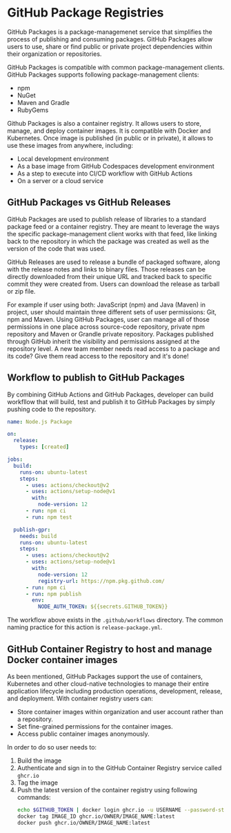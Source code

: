 # GitHub Package Registries


GitHub Packages is a package-managemenet service that simplifies the process of publishing and consuming packages. GitHub Packages allow users to use, share or find public or private project dependencies within their organization or repositories.

GitHub Packages is compatible with common package-management clients. GitHub Packages supports following package-management clients:

-   npm
-   NuGet
-   Maven and Gradle
-   RubyGems

Github Packages is also a container registry. It allows users to store, manage, and deploy container images. It is compatible with Docker and Kubernetes. Once image is published (in public or in private), it allows to use these images from anywhere, including:

- Local development environment
- As a base image from GitHub Codespaces development environment
- As a step to execute into CI/CD workflow with GitHub Actions
- On a server or a cloud service

## GitHub Packages vs GitHub Releases
GitHub Packages are used to publish release of libraries to a standard package feed or a container registry. They are meant to leverage the ways the specific package-management client works with that feed, like linking back to the repository in which the package was created as well as the version of the code that was used.

GitHub Releases are used to release a bundle of packaged software, along with the release notes and links to binary files. Those releases can be directly downloaded from their unique URL and tracked back to specific commit they were created from. Users can download the release as tarball or zip file.

For example if user using both: JavaScript (npm) and Java (Maven) in project, user should maintain three different sets of user permissions: Git, npm and Maven. Using GitHub Packages, user can manage all of those permissions in one place across source-code repository, private npm repository and Maven or Grandle private repository. Packages published through GitHub inherit the visibility and permissions assigned at the repository level. A new team member needs read access to a package and its code? Give them read access to the repository and it's done!


## Workflow to publish to GitHub Packages
By combining GitHub Actions and GitHub Packages, developer can build workfllow that will build, test and publish it to GitHub Packages by simply pushing code to the repository.

```yml
name: Node.js Package

on:
  release:
    types: [created]

jobs:
  build:
    runs-on: ubuntu-latest
    steps:
      - uses: actions/checkout@v2
      - uses: actions/setup-node@v1
        with:
          node-version: 12
      - run: npm ci
      - run: npm test

  publish-gpr:
    needs: build
    runs-on: ubuntu-latest
    steps:
      - uses: actions/checkout@v2
      - uses: actions/setup-node@v1
        with:
          node-version: 12
          registry-url: https://npm.pkg.github.com/
      - run: npm ci
      - run: npm publish
        env:
          NODE_AUTH_TOKEN: ${{secrets.GITHUB_TOKEN}}
```

The workflow above exists in the `.github/workflows` directory. The common naming practice for this action is `release-package.yml`.

## GitHub Container Registry to host and manage Docker container images
As been mentioned, GitHub Packages support the use of containers, Kubernetes and other cloud-native technologies to manage their entire application lifecycle including production operations, development, release, and deployment.
With container registry users can:

- Store container images within organization and user account rather than a repository.
- Set fine-grained permissions for the container images.
- Access public container images anonymously.

In order to do so user needs to:

1. Build the image
2. Authenticate and sign in to the GitHub Container Registry service called `ghcr.io`
3. Tag the image 
4. Push the latest version of the container registry using following commands:
    ```bash
    echo $GITHUB_TOKEN | docker login ghcr.io -u USERNAME --password-stdin
    docker tag IMAGE_ID ghcr.io/OWNER/IMAGE_NAME:latest
    docker push ghcr.io/OWNER/IMAGE_NAME:latest
    ```

